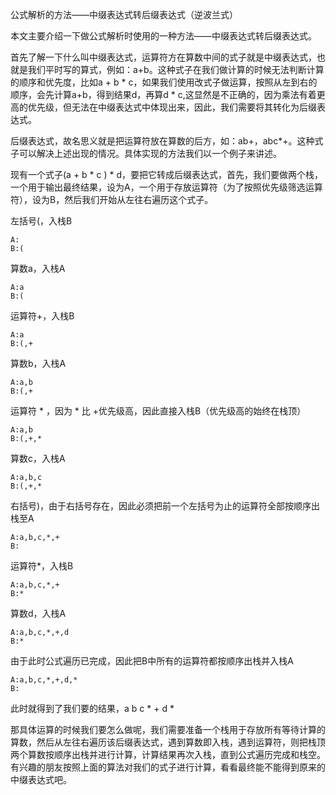 公式解析的方法——中缀表达式转后缀表达式（逆波兰式）

本文主要介绍一下做公式解析时使用的一种方法——中缀表达式转后缀表达式。

首先了解一下什么叫中缀表达式，运算符方在算数中间的式子就是中缀表达式，也就是我们平时写的算式，例如：a+b。这种式子在我们做计算的时候无法判断计算的顺序和优先度，比如a + b * c，如果我们使用改式子做运算，按照从左到右的顺序，会先计算a+b，得到结果d，再算d * c,这显然是不正确的，因为乘法有着更高的优先级，但无法在中缀表达式中体现出来，因此，我们需要将其转化为后缀表达式。

后缀表达式，故名思义就是把运算符放在算数的后方，如：ab+，abc*+。这种式子可以解决上述出现的情况。具体实现的方法我们以一个例子来讲述。

现有一个式子(a + b * c ) * d，要把它转成后缀表达式，首先，我们要做两个栈，一个用于输出最终结果，设为A，一个用于存放运算符（为了按照优先级筛选运算符），设为B，然后我们开始从左往右遍历这个式子。

左括号(，入栈B

```
A:
B:(

```
算数a，入栈A

```
A:a
B:(
```

运算符+，入栈B

```
A:a
B:(,+
```
算数b，入栈A


```
A:a,b
B:(,+
```
运算符 * ，因为 * 比 +优先级高，因此直接入栈B（优先级高的始终在栈顶）


```
A:a,b
B:(,+,*
```

算数c，入栈A

```
A:a,b,c
B:(,+,*
```

右括号)，由于右括号存在，因此必须把前一个左括号为止的运算符全部按顺序出栈至A

```
A:a,b,c,*,+
B:
```

运算符*，入栈B

```
A:a,b,c,*,+
B:*
```

算数d，入栈A

```
A:a,b,c,*,+,d
B:*
```

由于此时公式遍历已完成，因此把B中所有的运算符都按顺序出栈并入栈A

```
A:a,b,c,*,+,d,*
B:
```

此时就得到了我们要的结果，a b c * + d *

那具体运算的时候我们要怎么做呢，我们需要准备一个栈用于存放所有等待计算的算数，然后从左往右遍历该后缀表达式，遇到算数即入栈，遇到运算符，则把栈顶两个算数按顺序出栈并进行计算，计算结果再次入栈，直到公式遍历完成和栈空。有兴趣的朋友按照上面的算法对我们的式子进行计算，看看最终能不能得到原来的中缀表达式吧。
